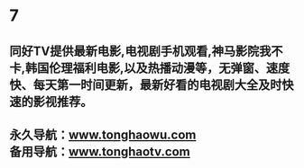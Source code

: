 # 7
同好TV提供最新电影,电视剧手机观看,神马影院我不卡,韩国伦理福利电影,以及热播动漫等，无弹窗、速度快、每天第一时间更新，最新好看的电视剧大全及时快速的影视推荐。
------------------------------------   
永久导航：www.tonghaowu.com      
备用导航：www.tonghaotv.com      
------------------------------------
